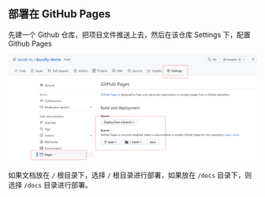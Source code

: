 ## 部署在 GitHub Pages <!-- {docsify-ignore} -->

先建一个 Github 仓库，把项目文件推送上去，然后在该仓库 Settings 下，配置 Github Pages

![deploy](media/0.jpg)

如果文档放在  `/` 根目录下，选择  `/` 根目录进行部署，如果放在 `/docs` 目录下，则选择 `/docs` 目录进行部署。